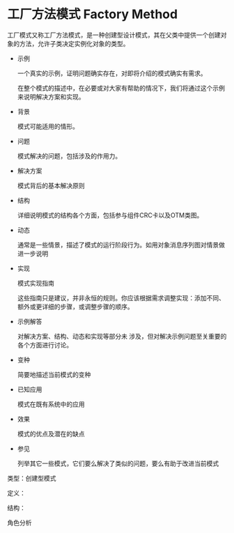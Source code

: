 # 工厂方法模式 Factory Method
⼯⼚模式⼜称⼯⼚⽅法模式，是⼀种创建型设计模式，其在⽗类中提供⼀个创建对象的⽅法，允许⼦类决定实例化对象的类型。


- 示例

  一个真实的示例，证明问题确实存在，对即将介绍的模式确实有需求。

  在整个模式的描述中，在必要或对大家有帮助的情况下，我们将通过这个示例来说明解决方案和实现。

- 背景

  模式可能适用的情形。

- 问题

  模式解决的问题，包括涉及的作用力。

- 解决方案

  模式背后的基本解决原则

- 结构

  详细说明模式的结构各个方面，包括参与组件CRC卡以及OTM类图。

- 动态

  通常是一些情景，描述了模式的运行阶段行为。如用对象消息序列图对情景做进一步说明

- 实现

  模式实现指南

  这些指南只是建议，并非永恒的规则。你应该根据需求调整实现：添加不同、额外或更详细的步骤，或调整步骤的顺序。

- 示例解答

  对解决方案、结构、动态和实现等部分未 涉及，但对解决示例问题至关重要的各个方面进行讨论。

- 变种

  简要地描述当前模式的变种

- 已知应用

  模式在既有系统中的应用

- 效果

  模式的优点及潜在的缺点

- 参见

  列举其它一些模式，它们要么解决了类似的问题，要么有助于改进当前模式




类型：创建型模式

定义：

结构：

角色分析


